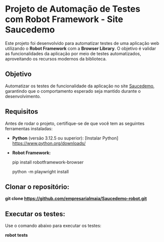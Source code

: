 # Projeto de Automação de Testes com Robot Framework - Site Saucedemo

Este projeto foi desenvolvido para automatizar testes de uma aplicação web utilizando o **Robot Framework** com a **Browser Library**. O objetivo é validar as funcionalidades da aplicação por meio de testes automatizados, aproveitando os recursos modernos da biblioteca.

## Objetivo

Automatizar os testes de funcionalidade da aplicação no site [Saucedemo](https://www.saucedemo.com), garantindo que o comportamento esperado seja mantido durante o desenvolvimento.

## Requisitos

Antes de rodar o projeto, certifique-se de que você tem as seguintes ferramentas instaladas:

- **Python** (versão 3.12.5 ou superior): [Instalar Python] https://www.python.org/downloads/

- **Robot Framework:**  

   pip install robotframework-browser

   python -m playwright install

## Clonar o repositório:

**git clone https://github.com/empresarialmaia/Saucedemo-robot.git**

## Executar os testes:
Use o comando abaixo para executar os testes:
 
**robot tests**



